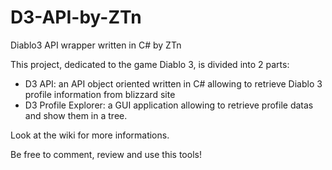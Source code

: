 D3-API-by-ZTn
=============

Diablo3 API wrapper written in C# by ZTn

This project, dedicated to the game Diablo 3, is divided into 2 parts:
* D3 API: an API object oriented written in C# allowing to retrieve Diablo 3 profile information from blizzard site
* D3 Profile Explorer: a GUI application allowing to retrieve profile datas and show them in a tree.

Look at the wiki for more informations.

Be free to comment, review and use this tools!